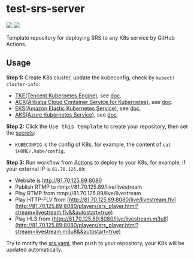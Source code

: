 # test-srs-server

![](http://ossrs.net/gif/v1/sls.gif?site=github.com&path=/tmpl/k8s/kubernetes/hustchenbo/test-srs-server)
[![](https://github.com/hustchenbo/test-srs-server/actions/workflows/kubernetes.yml/badge.svg)](https://github.com/hustchenbo/test-srs-server/actions/workflows/kubernetes.yml)

Template repository for deploying SRS to any K8s service by GitHub Actions.

## Usage

**Step 1:** Create K8s cluster, update the kubeconfig, check by `kubectl cluster-info`:

* [TKE(Tencent Kubernetes Engine)](https://console.cloud.tencent.com/tke2/cluster?rid=8), see [doc](https://cloud.tencent.com/document/product/457/54231).
* [ACK(Alibaba Cloud Container Service for Kubernetes)](https://cs.console.aliyun.com/), see [doc](https://help.aliyun.com/document_detail/95108.html).
* [EKS(Amazon Elastic Kubernetes Service)](https://console.aws.amazon.com/eks/home#/clusters), see [doc](https://docs.aws.amazon.com/eks/latest/userguide/create-cluster.html).
* [AKS(Azure Kubernetes Service)](https://portal.azure.com/#create/microsoft.aks), see [doc](https://docs.microsoft.com/en-us/azure/aks/kubernetes-walkthrough-portal).

**Step 2:** Click the <kbd>Use this template</kbd> to create your repository, then set the [secrets](https://github.com/hustchenbo/test-srs-server/settings/secrets/actions):

* `KUBECONFIG` is the config of K8s, for example, the content of `cat $HOME/.kube/config`.

**Step 3:** Run workflow from [Actions](https://github.com/hustchenbo/test-srs-server/actions/workflows/kubernetes.yml) to deploy to your K8s, for example, if your external IP is `81.70.125.89`:

* Website is http://81.70.125.89:8080
* Publish RTMP to rtmp://81.70.125.89/live/livestream
* Play RTMP from rtmp://81.70.125.89/live/livestream
* Play HTTP-FLV from [http://81.70.125.89:8080/live/livestream.flv](http://81.70.125.89:8080/players/srs_player.html?stream=livestream.flv&&autostart=true)
* Play HLS from [http://81.70.125.89:8080/live/livestream.m3u8](http://81.70.125.89:8080/players/srs_player.html?stream=livestream.m3u8&&autostart=true)

Try to motify the [srs.yaml](srs.yaml), then push to your repository, your K8s will be updated automatically.

